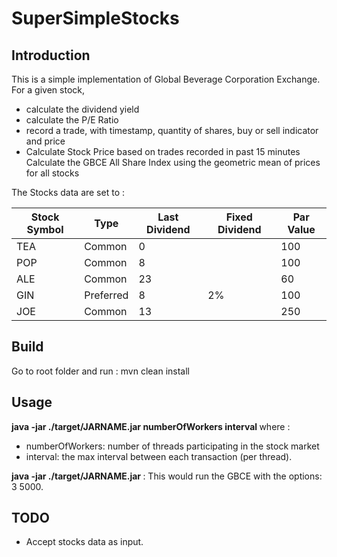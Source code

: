 # SuperSimpleStocks

## Introduction
This is a simple implementation of Global Beverage Corporation Exchange.
For a given stock,
* calculate the dividend yield
* calculate the P/E Ratio
* record a trade, with timestamp, quantity of shares, buy or sell indicator and price
* Calculate Stock Price based on trades recorded in past 15 minutes
Calculate the GBCE All Share Index using the geometric mean of prices for all stocks

The Stocks data are set to :

| Stock Symbol | Type    | Last Dividend | Fixed Dividend | Par Value |
|--------------|---------|---------------|----------------|-----------|
| TEA          |Common   |     0         |                | 100       |
| POP          |Common   |     8         |                | 100       |   
| ALE          |Common   |     23        |                | 60        |
| GIN          |Preferred|     8         |      2%        | 100       |
| JOE          |Common   |     13        |                | 250       |

## Build
Go to root folder and run :
mvn clean install

## Usage
<b> java -jar ./target/JARNAME.jar numberOfWorkers interval </b> where :

* numberOfWorkers: number of threads participating in the stock market
* interval: the max interval between each transaction (per thread).

<b> java -jar ./target/JARNAME.jar </b>: This would run the GBCE with the options: 3 5000.

## TODO
* Accept stocks data as input.
